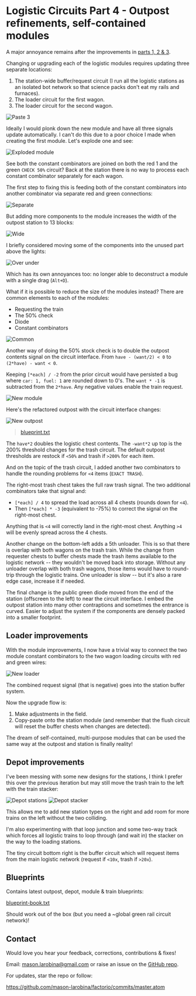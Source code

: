 # Logistic Circuits Part 4 - Outpost refinements, self-contained modules

A major annoyance remains after the improvements in [parts 1, 2 & 3](../../../).

Changing or upgrading each of the logistic modules requires updating three
separate locations:

1. The station-wide buffer/request circuit (I run all the logistic stations as
   an isolated bot network so that science packs don't eat my rails and
   furnaces).
1. The loader circuit for the first wagon.
1. The loader circuit for the second wagon.

![Paste 3](2020-06-01-paste3.jpg)

Ideally I would plonk down the new module and have all three signals update
automatically. I can't do this due to a poor choice I made when creating the
first module. Let's explode one and see:

![Exploded module](2020-06-01-joined.jpg)

See both the constant combinators are joined on both the red 1 and the green
`CHECK 50%` circuit? Back at the station there is no way to process each
constant combinator separately for each wagon.

The first step to fixing this is feeding both of the constant combinators into
another combinator via separate red and green connections:

![Separate](2020-06-01-separate.jpg)

But adding more components to the module increases the width of the outpost
station to 13 blocks:

![Wide](2020-06-01-wide.jpg)

I briefly considered moving some of the components into the unused part above
the lights:

![Over under](2020-06-01-over-under.jpg)

Which has its own annoyances too: no longer able to deconstruct a module with a
single drag (`Alt+D`).

What if it is possible to reduce the size of the modules instead? There are
common elements to each of the modules:

* Requesting the train
* The 50% check
* Diode
* Constant combinators

![Common](2020-06-01-common.jpg)

Another way of doing the 50% stock check is to double the outpost contents
signal on the circuit interface. From `have - (want/2) < 0` to `(2*have) - want
< 0`.

Keeping `[*each] / -2` from the prior circuit would have persisted a bug where
`car: 1, fuel: 1` are rounded down to 0's. The `want * -1` is subtracted from
the `2*have`. Any negative values enable the train request.

![New module](2020-06-01-new-module.jpg)

Here's the refactored outpost with the circuit interface changes:

![New outpost](2020-06-01-new-outpost.jpg)
> [blueprint.txt](2020-06-01-new-outpost.txt)

The `have*2` doubles the logistic chest contents. The `-want*2` up top is the
200% threshold changes for the trash circuit. The default outpost thresholds are
restock if `<50%` and trash if `>200%` for each item.

And on the topic of the trash circuit, I added another two combinators to handle
the rounding problems for `<4` items (`EXACT TRASH`).

The right-most trash chest takes the full raw trash signal. The two additional
combinators take that signal and:

* `[*each] / 4` to spread the load across all 4 chests (rounds down for `<4`).
* Then `[*each] * -3` (equivalent to -75%) to correct the signal on the
  right-most chest.

Anything that is `<4` will correctly land in the right-most chest. Anything `>4`
will be evenly spread across the 4 chests.

Another change on the bottom-left adds a 5th unloader. This is so that there is
overlap with both wagons on the trash train. While the change from requester
chests to buffer chests made the trash items available to the logistic network
-- they wouldn't be moved back into storage. Without any unloader overlap with
both trash wagons, those items would have to round-trip through the logistic
trains. One unloader is slow -- but it's also a rare edge case, increase it if
needed.

The final change is the public green diode moved from the end of the station
(offscreen to the left) to near the circuit interface. I embed the outpost
station into many other contraptions and sometimes the entrance is curved.
Easier to adjust the system if the components are densely packed into a smaller
footprint.

## Loader improvements

With the module improvements, I now have a trivial way to connect the two module
constant combinators to the two wagon loading circuits with red and green wires:

![New loader](2020-06-01-new-loader.jpg)

The combined request signal (that is negative) goes into the station buffer
system.

Now the upgrade flow is:

1. Make adjustments in the field.
1. Copy-paste onto the station module (and remember that the flush circuit
   will reset the buffer chests when changes are detected).

The dream of self-contained, multi-purpose modules that can be used the same way
at the outpost and station is finally reality!

## Depot improvements

I've been messing with some new designs for the stations, I think I prefer this
over the previous iteration but may still move the trash train to the left with
the train stacker:

![Depot stations](2020-06-01-depot-stations.jpg)
![Depot stacker](2020-06-01-depot-stacker.jpg)

This allows me to add new station types on the right and add room for more
trains on the left without the two colliding.

I'm also experimenting with that loop junction and some two-way track which
forces all logistic trains to loop through (and wait in) the stacker on the way
to the loading stations.

The tiny circuit bottom right is the buffer circuit which will request items
from the main logistic network (request if `<10x`, trash if `>20x`).

## Blueprints

Contains latest outpost, depot, module & train blueprints:

[blueprint-book.txt](2020-06-01-blueprint-book.txt)

Should work out of the box (but you need a ~global green rail circuit network)!

## Contact

Would love you hear your feedback, corrections, contributions & fixes!

Email: mason.larobina@gmail.com or raise an issue on the [GitHub
repo](http://github.com/mason-larobina/factorio).

For updates, star the repo or follow:

https://github.com/mason-larobina/factorio/commits/master.atom
